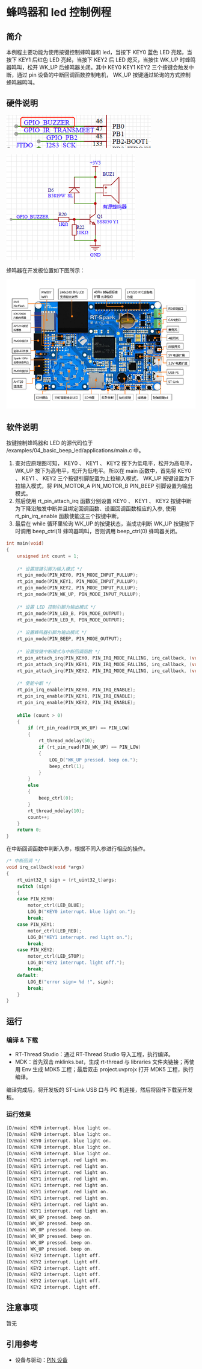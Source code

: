 # 蜂鸣器和 led 控制例程

## 简介

本例程主要功能为使用按键控制蜂鸣器和 led，当按下 KEY0 蓝色 LED 亮起，当按下 KEY1 后红色 LED 亮起，当按下 KEY2 后 LED 熄灭，当按住 WK_UP 时蜂鸣器鸣叫，松开 WK_UP 后蜂鸣器关闭。其中 KEY0 KEY1 KEY2 三个按键会触发中断，通过 pin 设备的中断回调函数控制电机， WK_UP 按键通过轮询的方式控制蜂鸣器鸣叫。

## 硬件说明

![蜂鸣器连接单片机引脚](figures/beep_pin.png)

![蜂鸣器电路原理图](figures/beep_circurt.png)

蜂鸣器在开发板位置如下图所示：

![蜂鸣器位置](figures/board.png)

## 软件说明

按键控制蜂鸣器和 LED 的源代码位于 /examples/04_basic_beep_led/applications/main.c 中。

1. 查对应原理图可知， KEY0 、 KEY1 、 KEY2 按下为低电平，松开为高电平， WK_UP 按下为高电平，松开为低电平。所以在 main 函数中，首先将 KEY0 、 KEY1 、 KEY2 三个按键引脚配置为上拉输入模式， WK_UP 按键设置为下拉输入模式，将 PIN_MOTOR_A PIN_MOTOR_B PIN_BEEP 引脚设置为输出模式。
2. 然后使用 rt_pin_attach_irq 函数分别设置 KEY0 、 KEY1 、 KEY2 按键中断为下降沿触发中断并且绑定回调函数、设置回调函数相应的入参, 使用 rt_pin_irq_enable 函数使能这三个按键中断。
3. 最后在 while 循环里轮询 WK_UP 的按键状态，当成功判断 WK_UP 按键按下时调用 beep_ctrl(1) 蜂鸣器鸣叫，否则调用 beep_ctrl(0) 蜂鸣器关闭。

```c
int main(void)
{
    unsigned int count = 1;

    /* 设置按键引脚为输入模式 */
    rt_pin_mode(PIN_KEY0, PIN_MODE_INPUT_PULLUP);
    rt_pin_mode(PIN_KEY1, PIN_MODE_INPUT_PULLUP);
    rt_pin_mode(PIN_KEY2, PIN_MODE_INPUT_PULLUP);
    rt_pin_mode(PIN_WK_UP, PIN_MODE_INPUT_PULLUP);

    /* 设置 LED 控制引脚为输出模式 */
    rt_pin_mode(PIN_LED_B, PIN_MODE_OUTPUT);
    rt_pin_mode(PIN_LED_R, PIN_MODE_OUTPUT);

    /* 设置蜂鸣器引脚为输出模式 */
    rt_pin_mode(PIN_BEEP, PIN_MODE_OUTPUT);

    /* 设置按键中断模式与中断回调函数 */
    rt_pin_attach_irq(PIN_KEY0, PIN_IRQ_MODE_FALLING, irq_callback, (void *)PIN_KEY0);
    rt_pin_attach_irq(PIN_KEY1, PIN_IRQ_MODE_FALLING, irq_callback, (void *)PIN_KEY1);
    rt_pin_attach_irq(PIN_KEY2, PIN_IRQ_MODE_FALLING, irq_callback, (void *)PIN_KEY2);

    /* 使能中断 */
    rt_pin_irq_enable(PIN_KEY0, PIN_IRQ_ENABLE);
    rt_pin_irq_enable(PIN_KEY1, PIN_IRQ_ENABLE);
    rt_pin_irq_enable(PIN_KEY2, PIN_IRQ_ENABLE);

    while (count > 0)
    {
        if (rt_pin_read(PIN_WK_UP) == PIN_LOW)
        {
            rt_thread_mdelay(50);
            if (rt_pin_read(PIN_WK_UP) == PIN_LOW)
            {
                LOG_D("WK_UP pressed. beep on.");
                beep_ctrl(1);
            }
        }
        else
        {
            beep_ctrl(0);
        }
        rt_thread_mdelay(10);
        count++;
    }
    return 0;
}
```

在中断回调函数中判断入参，根据不同入参进行相应的操作。

```c
/* 中断回调 */
void irq_callback(void *args)
{
    rt_uint32_t sign = (rt_uint32_t)args;
    switch (sign)
    {
    case PIN_KEY0:
        motor_ctrl(LED_BLUE);
        LOG_D("KEY0 interrupt. blue light on.");
        break;
    case PIN_KEY1:
        motor_ctrl(LED_RED);
        LOG_D("KEY1 interrupt. red light on.");
        break;
    case PIN_KEY2:
        motor_ctrl(LED_STOP);
        LOG_D("KEY2 interrupt. light off.");
        break;
    default:
        LOG_E("error sign= %d !", sign);
        break;
    }
}
```
## 运行

### 编译 & 下载

- RT-Thread Studio：通过 RT-Thread Studio 导入工程，执行编译。
- MDK：首先双击 mklinks.bat，生成 rt-thread 与 libraries 文件夹链接；再使用 Env 生成 MDK5 工程；最后双击 project.uvprojx 打开 MDK5 工程，执行编译。

编译完成后，将开发板的 ST-Link USB 口与 PC 机连接，然后将固件下载至开发板。

### 运行效果

```c
[D/main] KEY0 interrupt. blue light on.
[D/main] KEY0 interrupt. blue light on.
[D/main] KEY0 interrupt. blue light on.
[D/main] KEY0 interrupt. blue light on.
[D/main] KEY0 interrupt. blue light on.
[D/main] KEY1 interrupt. red light on.
[D/main] KEY1 interrupt. red light on.
[D/main] KEY1 interrupt. red light on.
[D/main] KEY1 interrupt. red light on.
[D/main] KEY1 interrupt. red light on.
[D/main] KEY1 interrupt. red light on.
[D/main] KEY1 interrupt. red light on.
[D/main] KEY1 interrupt. red light on.
[D/main] KEY1 interrupt. red light on.
[D/main] WK_UP pressed. beep on.
[D/main] WK_UP pressed. beep on.
[D/main] WK_UP pressed. beep on.
[D/main] WK_UP pressed. beep on.
[D/main] WK_UP pressed. beep on.
[D/main] WK_UP pressed. beep on.
[D/main] KEY2 interrupt. light off.
[D/main] KEY2 interrupt. light off.
[D/main] KEY2 interrupt. light off.
[D/main] KEY2 interrupt. light off.
[D/main] KEY2 interrupt. light off.
[D/main] KEY2 interrupt. light off.

```
## 注意事项

暂无

## 引用参考

- 设备与驱动：[PIN 设备](https://www.rt-thread.org/document/site/#/rt-thread-version/rt-thread-standard/programming-manual/device/pin/pin)


